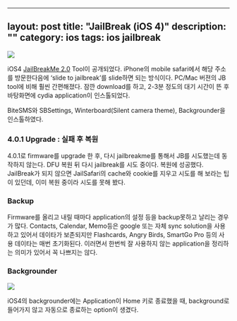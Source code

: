 
---
layout: post
title: "JailBreak (iOS 4)"
description: ""
category: ios
tags: ios jailbreak
---

![](http://farm3.staticflickr.com/2593/13172000283_017680fbd3_o.png)

iOS4 [JailBreakMe 2.0](http://jailbreakme.com/) Tool이 공개되었다. iPhone의 mobile safari에서 해당
주소를 방문한다음에 ‘slide to jailbreak’를 slide하면 되는 방식이다. PC/Mac 버젼의 JB tool에 비해
훨씬 간편해졌다. 잠깐 download를 하고, 2-3분 정도의 대기 시간이 뜬 후 바탕화면에 cydia application이
인스톨되었다.

BiteSMS와 SBSettings, Winterboard(Silent camera theme), Backgrounder을 인스톨하였다.

### 4.0.1 Upgrade : 실패 후 복원

4.0.1로 firmware를 upgrade 한 후, 다시 jailbreakme를 통해서 JB를 시도했는데 동작하지 않는다. DFU 복원
뒤 다시 jailbreak를 시도 중이다. 복원에 성공했다. JailBreak가 되지 않으면 JailSafari의 cache와
cookie를 지우고 시도를 해 보라는 팁이 있던데, 이미 복원 중이라 시도를 못해 봤다.

### Backup

Firmware를 올리고 내릴 때마다 application의 설정 등을 backup못하고 날리는 경우가 많다. Contacts,
Calendar, Memo등은 google 또는 자체 sync solution을 사용하고 있어서 데이타가 보존되지만 Flashcards,
Angry Birds, SmartGo Pro 등의 사용 데이타는 매번 초기화된다. 이러면서 한번씩 잘 사용하지 않는
application을 정리하는 의미가 있어서 꼭 나쁘지는 않다.

### Backgrounder

![](http://farm4.staticflickr.com/3827/13172005673_efc048f0a0_o.png)

iOS4의 backgrounder에는 Application이 Home 키로 종료했을 때, background로 들어가지 않고 자동으로
종료하는 option이 생겼다.

